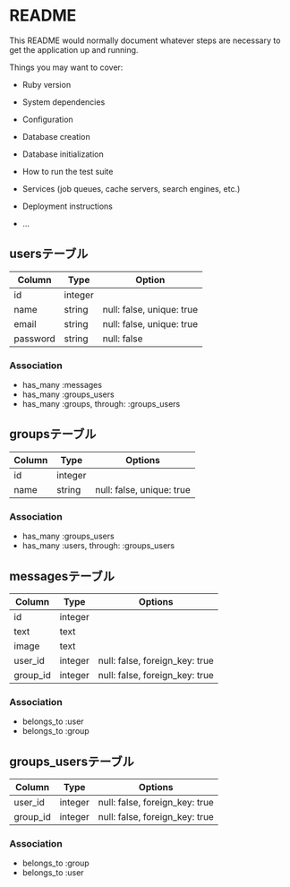 # README

This README would normally document whatever steps are necessary to get the
application up and running.

Things you may want to cover:

* Ruby version

* System dependencies

* Configuration

* Database creation

* Database initialization

* How to run the test suite

* Services (job queues, cache servers, search engines, etc.)

* Deployment instructions

* ...

## usersテーブル
|Column  |Type   |Option|
|--------|-------|------|
|id      |integer|      |
|name    |string |null: false, unique: true|
|email   |string |null: false, unique: true|
|password|string |null: false|
### Association
- has_many :messages
- has_many :groups_users
- has_many :groups, through: :groups_users

## groupsテーブル
|Column    |Type   |Options|
|----------|-------|-------|
|id        |integer|       |
|name      |string |null: false, unique: true|
### Association
- has_many :groups_users
- has_many :users, through: :groups_users

## messagesテーブル
|Column  |Type   |Options|
|--------|-------|-------|
|id      |integer|       |
|text    |text   |       |
|image   |text   |       |
|user_id |integer|null: false, foreign_key: true|
|group_id|integer|null: false, foreign_key: true|
### Association
- belongs_to :user
- belongs_to :group

## groups_usersテーブル
|Column  |Type   |Options|
|--------|-------|-------|
|user_id |integer|null: false, foreign_key: true|
|group_id|integer|null: false, foreign_key: true|
### Association
- belongs_to :group
- belongs_to :user